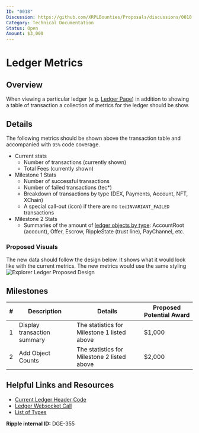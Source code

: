 ```yaml
---
ID: "0018"
Discussion: https://github.com/XRPLBounties/Proposals/discussions/0018
Category: Technical Documentation
Status: Open
Amount: $3,000
---
```


# Ledger Metrics

## Overview
When viewing a particular ledger (e.g. [Ledger Page](https://livenet.xrpl.org/ledgers/69537171)) in addition to showing a table of transaction a collection of metrics for the ledger should be show.

## Details
The following metrics should be shown above the transaction table and accompanied with `95%` code coverage.

- Current stats
	- Number of transactions (currently shown)
	- Total Fees (currently shown)
- Milestone 1 Stats
	- Number of successful transactions
	- Number of failed transactions (tec*)
	- Breakdown of transactions by type (DEX, Payments, Account, NFT, XChain)
	- A special call-out (icon) if there are no `tecINVARIANT_FAILED` transactions
- Milestone 2 Stats
	- Summaries of the amount of [ledger objects by type](https://xrpl.org/ledger-object-types.html): AccountRoot (account), Offer, Escrow, RippleState (trust line), PayChannel, etc.
	
### Proposed Visuals
The new data should follow the design below.  It shows what it would look like with the current metrics.  The new metrics would use the same styling
![Explorer Ledger Proposed Design](../images/explorer-ledger-proposed-design.png)

## Milestones

| # | Description | Details | Proposed Potential Award |
| --- | --- | --- | --- |
| 1 | Display transaction summary | The statistics for Milestone 1 listed above | $1,000 |
| 2 | Add Object Counts | The statistics for Milestone 2 listed above | $2,000 |

## Helpful Links and Resources

- [Current Ledger Header Code](https://github.com/ripple/explorer/blob/staging/src/containers/Ledger/index.js#L87-L141)
- [Ledger Websocket Call](https://xrpl.org/websocket-api-tool.html#ledger)
- [List of Types](https://xrpl.org/ledger-object-types.html)

**Ripple internal ID:** DGE-355

